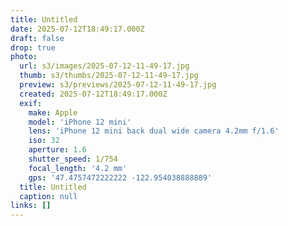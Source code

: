 ```yaml
---
title: Untitled
date: 2025-07-12T18:49:17.000Z
draft: false
drop: true
photo:
  url: s3/images/2025-07-12-11-49-17.jpg
  thumb: s3/thumbs/2025-07-12-11-49-17.jpg
  preview: s3/previews/2025-07-12-11-49-17.jpg
  created: 2025-07-12T18:49:17.000Z
  exif:
    make: Apple
    model: 'iPhone 12 mini'
    lens: 'iPhone 12 mini back dual wide camera 4.2mm f/1.6'
    iso: 32
    aperture: 1.6
    shutter_speed: 1/754
    focal_length: '4.2 mm'
    gps: '47.4757472222222 -122.954038888889'
  title: Untitled
  caption: null
links: []
---
```


